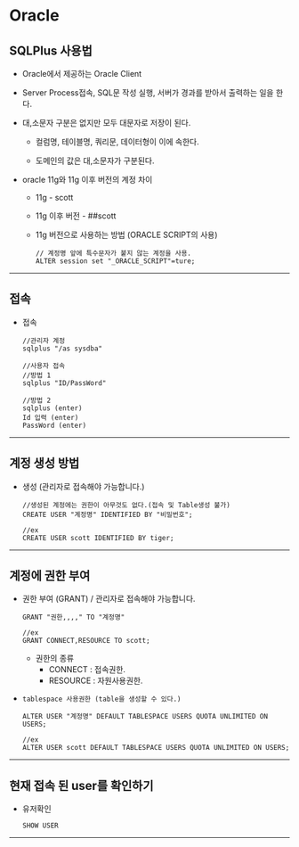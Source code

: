Oracle
===

## SQLPlus 사용법

- Oracle에서 제공하는 Oracle Client

- Server Process접속, SQL문 작성 실행, 서버가 경과를 받아서 출력하는 일을 한다.

- 대,소문자 구분은 없지만 모두 대문자로 저장이 된다.

    - 컬럼명, 테이블명, 쿼리문, 데이터형이 이에 속한다.

    - 도메인의 값은 대,소문자가 구분된다.

- oracle 11g와 11g 이후 버전의 계정 차이

    - 11g - scott
    - 11g 이후 버전 - ##scott

    - 11g 버전으로 사용하는 방법 (ORACLE SCRIPT의 사용)
        ```
        // 계정명 앞에 특수문자가 붙지 않는 계정을 사용.
        ALTER session set "_ORACLE_SCRIPT"=ture;
        ```

---

## 접속

* 접속

    ```
    //관리자 계정
    sqlplus "/as sysdba"

    //사용자 접속
    //방법 1
    sqlplus "ID/PassWord"

    //방법 2
    sqlplus (enter)
    Id 입력 (enter)
    PassWord (enter)
    ```

---

## 계정 생성 방법 

* 생성 (관리자로 접속해야 가능합니다.)

    ```
    //생성된 계정에는 권한이 아무것도 없다.(접속 및 Table생성 불가)
    CREATE USER "계정명" IDENTIFIED BY "비밀번호";

    //ex 
    CREATE USER scott IDENTIFIED BY tiger;
    ```

---

## 계정에 권한 부여 

* 권한 부여 (GRANT) / 관리자로 접속해야 가능합니다.

    ```
    GRANT "권한,,,," TO "계정명"

    //ex
    GRANT CONNECT,RESOURCE TO scott;
    ```

     - 권한의 종류
        - CONNECT : 접속권한.
        - RESOURCE : 자원사용권한.


* `tablespace 사용권한 (table을 생성할 수 있다.)`

    ```
    ALTER USER "계정명" DEFAULT TABLESPACE USERS QUOTA UNLIMITED ON USERS;

    //ex
    ALTER USER scott DEFAULT TABLESPACE USERS QUOTA UNLIMITED ON USERS;
    ```

---

## 현재 접속 된 user를 확인하기

* 유저확인

    ```
    SHOW USER
    ```

---